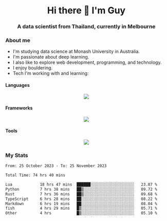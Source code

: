 <h1 align="center">Hi there 👋 I'm Guy</h1>
<h3 align="center">A data scientist from Thailand, currently in Melbourne</h3>

### About me

- I'm studying data science at Monash University in Australia.
- I'm passionate about deep learning.
- I also like to explore web development, programming, and technology.
- I enjoy bouldering.
- Tech I'm working with and learning:

#### Languages

<div align="center">
    <img src="https://skillicons.dev/icons?i=py,ts,js,html,css,rust" />
</div>

#### Frameworks

<div align="center">
    <img src="https://skillicons.dev/icons?i=pytorch,tensorflow,fastapi,react" /><br>
</div>

#### Tools

<div align="center">
    <img src="https://skillicons.dev/icons?i=postgres,redis,docker" /><br>
</div>

### My Stats

<!--START_SECTION:waka-->

```txt
From: 25 October 2023 - To: 25 November 2023

Total Time: 74 hrs 40 mins

Lua            18 hrs 47 mins  ██████░░░░░░░░░░░░░░░░░░░   23.87 %
Python         7 hrs 38 mins   ██▒░░░░░░░░░░░░░░░░░░░░░░   09.72 %
Rust           7 hrs 36 mins   ██▒░░░░░░░░░░░░░░░░░░░░░░   09.68 %
TypeScript     6 hrs 28 mins   ██░░░░░░░░░░░░░░░░░░░░░░░   08.22 %
Markdown       6 hrs 19 mins   ██░░░░░░░░░░░░░░░░░░░░░░░   08.04 %
fish           4 hrs 29 mins   █▒░░░░░░░░░░░░░░░░░░░░░░░   05.71 %
Other          4 hrs           █▒░░░░░░░░░░░░░░░░░░░░░░░   05.10 %
```

<!--END_SECTION:waka-->
